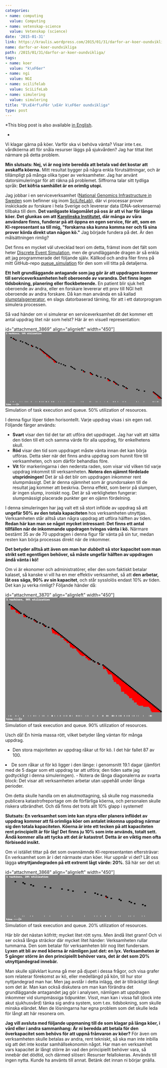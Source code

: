 ```yaml
---
categories:
- name: computing
  value: Computing
- name: vetenskap-science
  value: Vetenskap (science)
date: '2015-01-31'
link: https://kraulis.wordpress.com/2015/01/31/darfor-ar-koer-oundvikliga/
name: darfor-ar-koer-oundvikliga
path: /2015/01/31/darfor-ar-koer-oundvikliga/
tags:
- name: koer
  value: "k\xF6er"
- name: ngi
  value: NGI
- name: scilifelab
  value: SciLifeLab
- name: simulering
  value: simulering
title: "D\xE4rf\xF6r \xE4r k\xF6er oundvikliga"
type: post
---
```

*This blog post is also available [in English](/posts/).

*

Vi klagar gärna på köer. Varför ska vi behöva vänta? Visar inte t.ex. vårdköerna att för snåla resurser läggs på sjukvården? Jag har tittat litet närmare på detta problem.

**Min slutsats: Nej, vi är nog inte beredda att betala vad det kostar att avskaffa köerna.** Mitt resultat bygger på några enkla förutsättningar, och är tillämpligt på många olika typer av verksamheter. Jag har använt datorsimuleringar för att räkna på problemet. Siffrorna talar sitt tydliga språk: **Det köfria samhället är en orimlig utopi.**



Jag jobbar i en serviceverksamhet ([National Genomics Infrastructure in Sweden](https://portal.scilifelab.se/genomics/) som befinner sig inom [SciLifeLab](http://www.scilifelab.se/)), där vi processar prover inskickade av forskare i hela Sverige och levererar data (DNA-sekvenserna) tillbaka till dem. **Det vanligaste klagomålet på oss är att vi har för långa köer. Det glunkas om att [Karolinska Institutet](http://ki.se/), där många av våra användare finns, funderar på att öppna en egen service, för att, som en KI-representant sa till mig, "forskarna ska kunna komma ner och få sina prover körda direkt utan någon kö."** Jag började fundera på det. Är den målsättningen rimlig?

Det finns en mycket väl utvecklad teori om detta, främst inom det fält som heter [Discrete Event Simulation](http://en.wikipedia.org/wiki/Discrete_event_simulation), men de grundläggande dragen är så enkla att jag programmerade det följande själv. Källkod och andra filer finns på mitt GitHub-repo [queue_simulation](https://github.com/pekrau/queue_simulation) för den som vill titta på detaljerna.

**Ett helt grundläggande antagande som jag gör är att uppdragen kommer till serviceverksamheten helt oberoende av varandra. Det finns ingen tidsbokning, planering eller flockbeteende.** En patient blir sjuk helt oberoende av andra, eller en forskare levererar ett prov till NGI helt oberoende av andra forskare. Då kan man använda en så kallad [slumptalsgenerator](http://sv.wikipedia.org/wiki/Slumptalsgenerator), en slags datorbaserad tärning, för att i ett datorprogram simulera processen.

Så vad händer om vi simulerar en serviceverksamhet dit det kommer ett antal uppdrag litet när som helst? Här är en visuell representation:

id="attachment_3869" align="alignleft" width="450"][![Simulation of task execution and queue. 50% utilization of resources.](/files/queue_50.png)](/posts/queue_50.png) Simulation of task execution and queue. 50% utilization of resources.

I denna figur löper tiden horisontellt. Varje uppdrag visas i sin egen rad. Följande färger används:

- **Svart** visar den tid det tar att utföra det uppdraget. Jag har valt att sätta den tiden till ett och samma värde för alla uppdrag, för enkelhetens skull.
- **Röd** visar den tid som uppdraget måste vänta innan det kan börja utföras. Detta sker när det finns andra uppdrag som hunnit före till verksamheten, och som därför behandlas före.
- **Vit** för markeringarna i den nedersta raden, som visar vid vilken tid varje uppdrag inkommit till verksamheten. **Notera den ojämnt fördelade utspridningen!** Det är så det blir om uppdragen inkommer rent slumpmässigt. Det är denna ojämnhet som är grundorsaken till de resultat jag kommer att beskriva. Denna effekt, som beror på slumpen, är ingen slump, ironiskt nog. Det är så verkligheten fungerar: slumpmässigt placerade punkter ger en ojämn fördelning.

I denna simuleringen har jag valt ett så stort inflöde av uppdrag så att **ungefär 50% av den totala kapaciteten** hos verksamheten utnyttjas. Verksamheten står alltså utan några uppdrag att utföra hälften av tiden. **Redan här kan man se något mycket intressant: Det finns ett antal tillfällen när de inkommande uppdragen tvingas vänta i kö.** Närmare bestämt 35 av de 70 uppdragen i denna figur får vänta på sin tur, medan resten kan börja processas direkt när de inkommer.

**Det betyder alltså att även om man har *dubbelt* så stor kapacitet som man strikt sett egentligen behöver, så måste ungefär hälften av uppdragen ändå vänta i kö!**

Om vi är ekonomer och administratörer, eller den som faktiskt betalar kalaset, så kanske vi vill ha en mer effektiv verksamhet, så att **den arbetar, låt oss säga, 90% av sin kapacitet**, och står sysslolös endast 10% av tiden. Det kan ju verka rimligt? Följande händer då:

id="attachment_3870" align="alignleft" width="450"][![Simulation of task execution and queue. 90% utilization of resources.](/files/queue_90.png)](/posts/queue_90.png) Simulation of task execution and queue. 90% utilization of resources.

Usch då! En himla massa rött, vilket betyder lång väntan för många uppdrag.

- Den stora majoriteten av uppdrag råkar ut för kö. I det här fallet 87 av 100.

<li> De som råkar ut för kö ligger i den länge: i genomsnitt 19.1 dagar (jämfört med de 5 dagar som ett uppdrag tar att utföra; den tiden satte jag godtyckligt i denna simuleringen).
- Notera de långa diagonalerna av svarta block: Det visar att verksamheten arbetar utan uppehåll under långa perioder.

Om detta skulle handla om en akutmottagning, så skulle nog massmedia publicera katastrofreportage om de förfärliga köerna, och personalen skulle riskera utbrändhet. Och då finns det trots allt 10% glapp i systemet!

**Slutsats: En verksamhet som inte kan styra eller planera inflödet av uppdrag kommer att få orimliga köer om antalet inkomna uppdrag närmar sig den totala kapaciteten. Köerna är inte ett tecken på att kapaciteten rent principiellt är för låg! Det finns ju 10% som inte används, totalt sett. Ändå kommer alla att tycka att det är katastrof. Detta är en viktig men ofta förbisedd insikt.**

Om vi istället tittar på det som ovannämnde KI-representanten eftersträvar: En verksamhet som är i det närmaste utan köer. Hur uppnår vi det? Låt oss lägga **utnyttjandegraden på ett extremt lågt värde: 20%**. Så här ser det ut:

id="attachment_3868" align="alignleft" width="450"][![Simulation of task execution and queue. 20% utilization of resources.](/files/queue_20.png)](/posts/queue_20.png) Simulation of task execution and queue. 20% utilization of resources.

Här blir det nästan köfritt; mycket litet rött syns. Men ändå litet grann! Och vi ser också långa sträckor där mycket litet händer: Verksamheten rullar tummarna. Den som betalar för verksamheten blir nog litet fundersam. **Lyxen att bli av med köerna är nämligen just det: en lyx. Verksamheten är 5 gånger större än den principiellt behöver vara, det är det som 20% utnyttjandegrad innebär.**

Man skulle självklart kunna gå mer på djupet i dessa frågor, och visa grafer som relaterar förekomst av kö, eller medellängd på kön, till hur stor nyttjandegrad man har. Men jag avstår i detta inlägg, det är tillräckligt långt som det är. Man kan också diskutera om man kan förändra det grundläggande antagandet jag gör i analysen, nämligen att uppdragen inkommer vid slumpmässiga tidpunkter. Visst, man kan i vissa fall (dock inte akut sjukhusvård) tänka sig andra system, som t.ex. tidsbokning, som skulle minska eländet. Men de lösningarna har egna problem som det skulle leda för långt att här resonera om.

**Jag vill avsluta med följande uppmaning till de som klagar på långa köer, i vård eller i andra sammanhang: Är ni beredda att betala för den överkapacitet som behövs för att uppnå frånvaron av köer?** För även om verksamheten skulle betalas av andra, rent tekniskt, så ska man inte inbilla sig att det inte kostar samhällsekonomin något. Har man en verksamhet vars kapacitet är långt större än vad den principiellt behöver vara, så innebär det dödtid, och därmed slöseri: Resurser felallokeras. Används till ingen nytta. Kunde ha använts till annat. Betänk det innan ni börjar gnälla.

